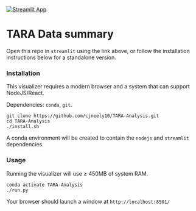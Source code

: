 [![Streamlit App](https://static.streamlit.io/badges/streamlit_badge_black_white.svg)](https://share.streamlit.io/cjneely10/TARA-Analysis/main/TARAVisualize/main.py)


# TARA Data summary

Open this repo in `streamlit` using the link above, or follow the installation instructions below for a standalone version.

### Installation

This visualizer requires a modern browser and a system that can support NodeJS/React.

Dependencies: `conda`, `git`.

```
git clone https://github.com/cjneely10/TARA-Analysis.git
cd TARA-Analysis
./install.sh
```

A conda environment will be created to contain the `nodejs` and `streamlit` dependencies.

### Usage

Running the visualizer will use &ge; 450MB of system RAM.

```
conda activate TARA-Analysis
./run.py
```

Your browser should launch a window at `http://localhost:8501/`
